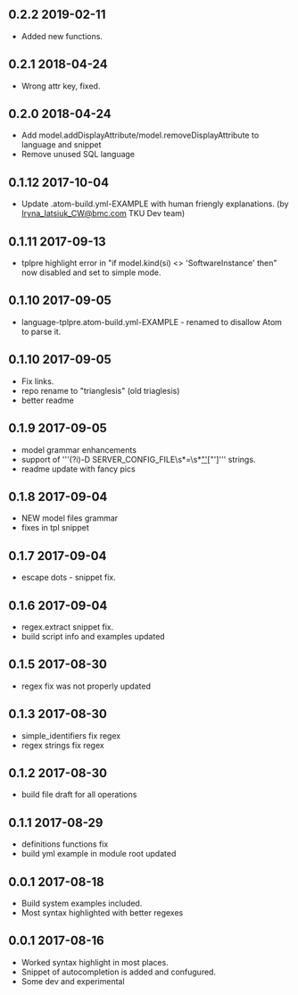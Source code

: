 ## 0.2.2 2019-02-11
- Added new functions.

## 0.2.1 2018-04-24
- Wrong attr key, fixed.

## 0.2.0 2018-04-24
- Add model.addDisplayAttribute/model.removeDisplayAttribute to language and snippet
- Remove unused SQL language

## 0.1.12 2017-10-04
- Update .atom-build.yml-EXAMPLE with human friengly explanations. (by Iryna_Iatsiuk_CW@bmc.com TKU Dev team)

## 0.1.11 2017-09-13
- tplpre highlight error in "if model.kind(si) <> 'SoftwareInstance' then" now disabled and set to simple mode.

## 0.1.10 2017-09-05
- language-tplpre\.atom-build.yml-EXAMPLE - renamed to disallow Atom to parse it.

## 0.1.10 2017-09-05
- Fix links.
- repo rename to "trianglesis" (old triaglesis)
- better readme

## 0.1.9 2017-09-05
- model grammar enhancements
- support of '''(?i)-D SERVER_CONFIG_FILE\s*=\s*[\"\'](.*?)[\"\']''' strings.
- readme update with fancy pics

## 0.1.8 2017-09-04
- NEW model files grammar
- fixes in tpl snippet

## 0.1.7 2017-09-04
- escape dots -  snippet fix.

## 0.1.6 2017-09-04
- regex.extract snippet fix.
- build script info and examples updated

## 0.1.5 2017-08-30
- regex fix was not properly updated

## 0.1.3 2017-08-30
- simple_identifiers fix regex
- regex strings fix regex

## 0.1.2 2017-08-30
- build file draft for all operations

## 0.1.1 2017-08-29
- definitions functions fix
- build yml example in module root updated

## 0.0.1 2017-08-18
- Build system examples included.
- Most syntax highlighted with better regexes

## 0.0.1 2017-08-16
- Worked syntax highlight in most places.
- Snippet of autocompletion is added and confugured.
- Some dev and experimental
